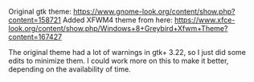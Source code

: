 Original gtk theme: https://www.gnome-look.org/content/show.php?content=158721
Added XFWM4 theme from here: https://www.xfce-look.org/content/show.php/Windows+8+Greybird+Xfwm+Theme?content=167427

The original theme had a lot of warnings in gtk+ 3.22, so I just did some edits to minimize them.
I could work more on this to make it better, depending on the availability of time.
